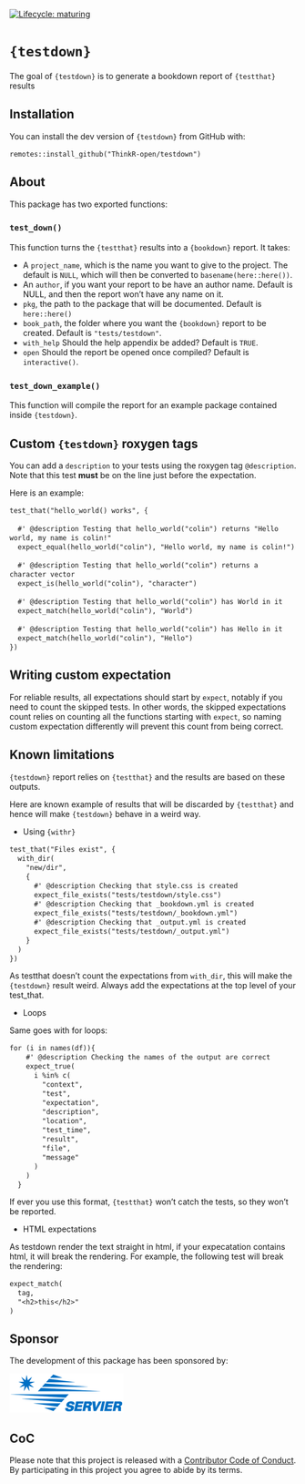 
<!-- README.md is generated from README.Rmd. Please edit that file -->
<!-- badges: start -->

[![Lifecycle:
maturing](https://img.shields.io/badge/lifecycle-maturing-blue.svg)](https://www.tidyverse.org/lifecycle/#maturing)
<!-- badges: end -->

`{testdown}`
============

The goal of `{testdown}` is to generate a bookdown report of
`{testthat}` results

Installation
------------

You can install the dev version of `{testdown}` from GitHub with:

    remotes::install_github("ThinkR-open/testdown")

About
-----

This package has two exported functions:

### `test_down()`

This function turns the `{testthat}` results into a `{bookdown}` report.
It takes:

-   A `project_name`, which is the name you want to give to the project.
    The default is `NULL`, which will then be converted to
    `basename(here::here())`.
-   An `author`, if you want your report to be have an author name.
    Default is NULL, and then the report won’t have any name on it.
-   `pkg`, the path to the package that will be documented. Default is
    `here::here()`
-   `book_path`, the folder where you want the `{bookdown}` report to be
    created. Default is `"tests/testdown"`.
-   `with_help` Should the help appendix be added? Default is `TRUE`.
-   `open` Should the report be opened once compiled? Default is
    `interactive()`.

### `test_down_example()`

This function will compile the report for an example package contained
inside `{testdown}`.

Custom `{testdown}` roxygen tags
--------------------------------

You can add a `description` to your tests using the roxygen tag
`@description`. Note that this test **must** be on the line just before
the expectation.

Here is an example:

    test_that("hello_world() works", {
      
      #' @description Testing that hello_world("colin") returns "Hello world, my name is colin!"
      expect_equal(hello_world("colin"), "Hello world, my name is colin!")
      
      #' @description Testing that hello_world("colin") returns a character vector
      expect_is(hello_world("colin"), "character")
      
      #' @description Testing that hello_world("colin") has World in it
      expect_match(hello_world("colin"), "World")
      
      #' @description Testing that hello_world("colin") has Hello in it
      expect_match(hello_world("colin"), "Hello")
    })

Writing custom expectation
--------------------------

For reliable results, all expectations should start by `expect`, notably
if you need to count the skipped tests. In other words, the skipped
expectations count relies on counting all the functions starting with
`expect`, so naming custom expectation differently will prevent this
count from being correct.

Known limitations
-----------------

`{testdown}` report relies on `{testthat}` and the results are based on
these outputs.

Here are known example of results that will be discarded by `{testthat}`
and hence will make `{testdown}` behave in a weird way.

-   Using `{withr}`

<!-- -->

    test_that("Files exist", {
      with_dir(
        "new/dir",
        {
          #' @description Checking that style.css is created
          expect_file_exists("tests/testdown/style.css")
          #' @description Checking that _bookdown.yml is created
          expect_file_exists("tests/testdown/_bookdown.yml")
          #' @description Checking that _output.yml is created
          expect_file_exists("tests/testdown/_output.yml")
        }
      )
    })

As testthat doesn’t count the expectations from `with_dir`, this will
make the `{testdown}` result weird. Always add the expectations at the
top level of your test\_that.

-   Loops

Same goes with for loops:

    for (i in names(df)){
        #' @description Checking the names of the output are correct
        expect_true(
          i %in% c(
            "context",
            "test",
            "expectation",
            "description",
            "location",
            "test_time",
            "result",
            "file",
            "message"
          )
        )
      }

If ever you use this format, `{testthat}` won’t catch the tests, so they
won’t be reported.

-   HTML expectations

As testdown render the text straight in html, if your expecatation
contains html, it will break the rendering. For example, the following
test will break the rendering:

    expect_match(
      tag, 
      "<h2>this</h2>"
    )

Sponsor
-------

The development of this package has been sponsored by:

<a href = "https://www.servier.fr/"><img src = "readmefigs/servier.png"></img></a>

CoC
---

Please note that this project is released with a [Contributor Code of
Conduct](CODE_OF_CONDUCT.md). By participating in this project you agree
to abide by its terms.
